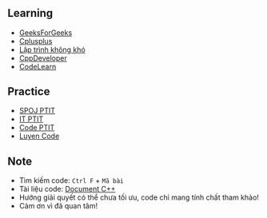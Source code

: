 #

## Learning

- [GeeksForGeeks](https://www.geeksforgeeks.org/)
- [Cplusplus](http://www.cplusplus.com/)
- [Lập trình không khó](https://nguyenvanhieu.vn/)
- [CppDeveloper](https://cppdeveloper.com/)
- [CodeLearn](https://codelearn.io/)

## Practice

- [SPOJ PTIT](https://www.spoj.com/PTIT/status/)
- [IT PTIT](https://code.itptit.com/problems)
- [Code PTIT](https://code.ptit.edu.vn/student/question)
- [Luyen Code](https://luyencode.net/problem)

## Note

- Tìm kiếm code: `Ctrl F` + `Mã bài`
- Tài liệu code: [Document C++](https://drive.google.com/drive/folders/1HmSUWBoxB9nhNXb5Be7WTZRsowSs82hO?usp=sharing)
- Hướng giải quyết có thể chưa tối ưu, code chỉ mang tính chất tham khảo!
- Cảm ơn vì đã quan tâm!
